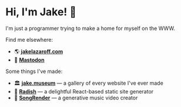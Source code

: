 # Hi, I'm Jake! 👋

I'm just a programmer trying to make a home for myself on the WWW.

Find me elsewhere:

- 🌎 [**jakelazaroff.com**](https://jakelazaroff.com)
- 🐘 [**Mastodon**](https://mastodon.social/jakelazaroff)

Some things I've made:

- 🏛️ [**jake.museum**](https://jake.museum) — a gallery of every website I've ever made
- 🌱 [**Radish**](https://radishjs.com) — a delightful React-based static site generator
- 🎥 [**SongRender**](https://songrender.com) — a generative music video creator
